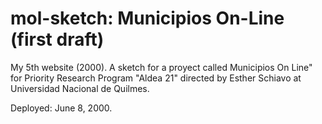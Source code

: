# mol-sketch: Municipios On-Line (first draft)
My 5th website (2000). A sketch for a proyect called Municipios On Line" for Priority Research Program "Aldea 21" directed by Esther Schiavo at Universidad Nacional de Quilmes.

Deployed: June 8, 2000.
